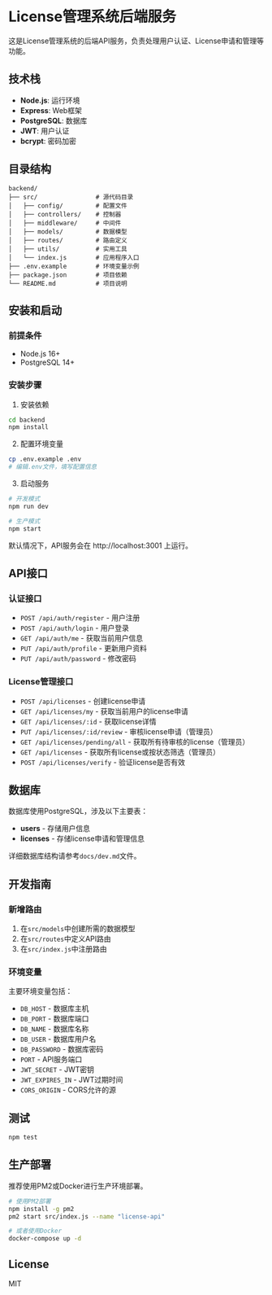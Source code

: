 # License管理系统后端服务

这是License管理系统的后端API服务，负责处理用户认证、License申请和管理等功能。

## 技术栈

- **Node.js**: 运行环境
- **Express**: Web框架
- **PostgreSQL**: 数据库
- **JWT**: 用户认证
- **bcrypt**: 密码加密

## 目录结构

```
backend/
├── src/                # 源代码目录
│   ├── config/         # 配置文件
│   ├── controllers/    # 控制器
│   ├── middleware/     # 中间件
│   ├── models/         # 数据模型
│   ├── routes/         # 路由定义
│   ├── utils/          # 实用工具
│   └── index.js        # 应用程序入口
├── .env.example        # 环境变量示例
├── package.json        # 项目依赖
└── README.md           # 项目说明
```

## 安装和启动

### 前提条件

- Node.js 16+ 
- PostgreSQL 14+

### 安装步骤

1. 安装依赖
```bash
cd backend
npm install
```

2. 配置环境变量
```bash
cp .env.example .env
# 编辑.env文件，填写配置信息
```

3. 启动服务
```bash
# 开发模式
npm run dev

# 生产模式
npm start
```

默认情况下，API服务会在 http://localhost:3001 上运行。

## API接口

### 认证接口

- `POST /api/auth/register` - 用户注册
- `POST /api/auth/login` - 用户登录
- `GET /api/auth/me` - 获取当前用户信息
- `PUT /api/auth/profile` - 更新用户资料
- `PUT /api/auth/password` - 修改密码

### License管理接口

- `POST /api/licenses` - 创建license申请
- `GET /api/licenses/my` - 获取当前用户的license申请
- `GET /api/licenses/:id` - 获取license详情
- `PUT /api/licenses/:id/review` - 审核license申请（管理员）
- `GET /api/licenses/pending/all` - 获取所有待审核的license（管理员）
- `GET /api/licenses` - 获取所有license或按状态筛选（管理员）
- `POST /api/licenses/verify` - 验证license是否有效

## 数据库

数据库使用PostgreSQL，涉及以下主要表：

- **users** - 存储用户信息
- **licenses** - 存储license申请和管理信息

详细数据库结构请参考`docs/dev.md`文件。

## 开发指南

### 新增路由

1. 在`src/models`中创建所需的数据模型
2. 在`src/routes`中定义API路由
3. 在`src/index.js`中注册路由

### 环境变量

主要环境变量包括：

- `DB_HOST` - 数据库主机
- `DB_PORT` - 数据库端口
- `DB_NAME` - 数据库名称
- `DB_USER` - 数据库用户名
- `DB_PASSWORD` - 数据库密码
- `PORT` - API服务端口
- `JWT_SECRET` - JWT密钥
- `JWT_EXPIRES_IN` - JWT过期时间
- `CORS_ORIGIN` - CORS允许的源

## 测试

```bash
npm test
```

## 生产部署

推荐使用PM2或Docker进行生产环境部署。

```bash
# 使用PM2部署
npm install -g pm2
pm2 start src/index.js --name "license-api"

# 或者使用Docker
docker-compose up -d
```

## License

MIT